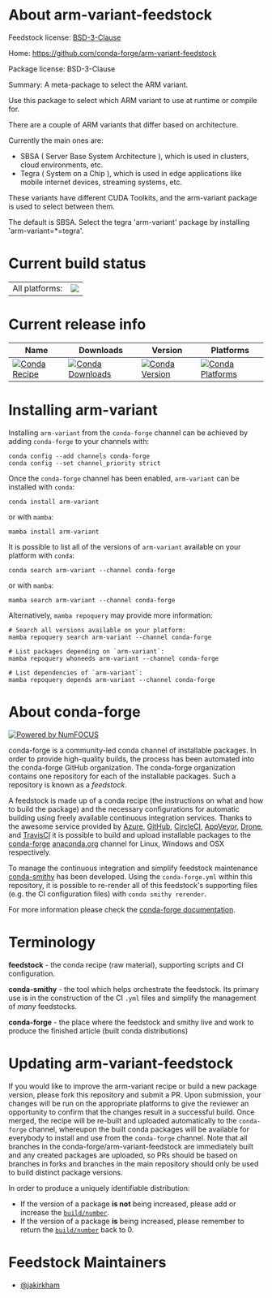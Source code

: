 About arm-variant-feedstock
===========================

Feedstock license: [BSD-3-Clause](https://github.com/conda-forge/arm-variant-feedstock/blob/main/LICENSE.txt)

Home: https://github.com/conda-forge/arm-variant-feedstock

Package license: BSD-3-Clause

Summary: A meta-package to select the ARM variant.

Use this package to select which ARM variant to use at runtime or compile for.

There are a couple of ARM variants that differ based on architecture.

Currently the main ones are:
  * SBSA ( Server Base System Architecture ), which is used in clusters, cloud environments, etc.
  * Tegra ( System on a Chip ), which is used in edge applications like mobile internet devices, streaming systems, etc.

These variants have different CUDA Toolkits, and the arm-variant package is used to select between them.

The default is SBSA. Select the tegra 'arm-variant' package by installing 'arm-variant=*=tegra'.


Current build status
====================


<table><tr><td>All platforms:</td>
    <td>
      <a href="https://dev.azure.com/conda-forge/feedstock-builds/_build/latest?definitionId=13712&branchName=main">
        <img src="https://dev.azure.com/conda-forge/feedstock-builds/_apis/build/status/arm-variant-feedstock?branchName=main">
      </a>
    </td>
  </tr>
</table>

Current release info
====================

| Name | Downloads | Version | Platforms |
| --- | --- | --- | --- |
| [![Conda Recipe](https://img.shields.io/badge/recipe-arm--variant-green.svg)](https://anaconda.org/conda-forge/arm-variant) | [![Conda Downloads](https://img.shields.io/conda/dn/conda-forge/arm-variant.svg)](https://anaconda.org/conda-forge/arm-variant) | [![Conda Version](https://img.shields.io/conda/vn/conda-forge/arm-variant.svg)](https://anaconda.org/conda-forge/arm-variant) | [![Conda Platforms](https://img.shields.io/conda/pn/conda-forge/arm-variant.svg)](https://anaconda.org/conda-forge/arm-variant) |

Installing arm-variant
======================

Installing `arm-variant` from the `conda-forge` channel can be achieved by adding `conda-forge` to your channels with:

```
conda config --add channels conda-forge
conda config --set channel_priority strict
```

Once the `conda-forge` channel has been enabled, `arm-variant` can be installed with `conda`:

```
conda install arm-variant
```

or with `mamba`:

```
mamba install arm-variant
```

It is possible to list all of the versions of `arm-variant` available on your platform with `conda`:

```
conda search arm-variant --channel conda-forge
```

or with `mamba`:

```
mamba search arm-variant --channel conda-forge
```

Alternatively, `mamba repoquery` may provide more information:

```
# Search all versions available on your platform:
mamba repoquery search arm-variant --channel conda-forge

# List packages depending on `arm-variant`:
mamba repoquery whoneeds arm-variant --channel conda-forge

# List dependencies of `arm-variant`:
mamba repoquery depends arm-variant --channel conda-forge
```


About conda-forge
=================

[![Powered by
NumFOCUS](https://img.shields.io/badge/powered%20by-NumFOCUS-orange.svg?style=flat&colorA=E1523D&colorB=007D8A)](https://numfocus.org)

conda-forge is a community-led conda channel of installable packages.
In order to provide high-quality builds, the process has been automated into the
conda-forge GitHub organization. The conda-forge organization contains one repository
for each of the installable packages. Such a repository is known as a *feedstock*.

A feedstock is made up of a conda recipe (the instructions on what and how to build
the package) and the necessary configurations for automatic building using freely
available continuous integration services. Thanks to the awesome service provided by
[Azure](https://azure.microsoft.com/en-us/services/devops/), [GitHub](https://github.com/),
[CircleCI](https://circleci.com/), [AppVeyor](https://www.appveyor.com/),
[Drone](https://cloud.drone.io/welcome), and [TravisCI](https://travis-ci.com/)
it is possible to build and upload installable packages to the
[conda-forge](https://anaconda.org/conda-forge) [anaconda.org](https://anaconda.org/)
channel for Linux, Windows and OSX respectively.

To manage the continuous integration and simplify feedstock maintenance
[conda-smithy](https://github.com/conda-forge/conda-smithy) has been developed.
Using the ``conda-forge.yml`` within this repository, it is possible to re-render all of
this feedstock's supporting files (e.g. the CI configuration files) with ``conda smithy rerender``.

For more information please check the [conda-forge documentation](https://conda-forge.org/docs/).

Terminology
===========

**feedstock** - the conda recipe (raw material), supporting scripts and CI configuration.

**conda-smithy** - the tool which helps orchestrate the feedstock.
                   Its primary use is in the construction of the CI ``.yml`` files
                   and simplify the management of *many* feedstocks.

**conda-forge** - the place where the feedstock and smithy live and work to
                  produce the finished article (built conda distributions)


Updating arm-variant-feedstock
==============================

If you would like to improve the arm-variant recipe or build a new
package version, please fork this repository and submit a PR. Upon submission,
your changes will be run on the appropriate platforms to give the reviewer an
opportunity to confirm that the changes result in a successful build. Once
merged, the recipe will be re-built and uploaded automatically to the
`conda-forge` channel, whereupon the built conda packages will be available for
everybody to install and use from the `conda-forge` channel.
Note that all branches in the conda-forge/arm-variant-feedstock are
immediately built and any created packages are uploaded, so PRs should be based
on branches in forks and branches in the main repository should only be used to
build distinct package versions.

In order to produce a uniquely identifiable distribution:
 * If the version of a package **is not** being increased, please add or increase
   the [``build/number``](https://docs.conda.io/projects/conda-build/en/latest/resources/define-metadata.html#build-number-and-string).
 * If the version of a package **is** being increased, please remember to return
   the [``build/number``](https://docs.conda.io/projects/conda-build/en/latest/resources/define-metadata.html#build-number-and-string)
   back to 0.

Feedstock Maintainers
=====================

* [@jakirkham](https://github.com/jakirkham/)

